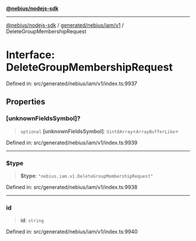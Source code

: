 [**@nebius/nodejs-sdk**](../../../../../README.md)

---

[@nebius/nodejs-sdk](../../../../../README.md) / [generated/nebius/iam/v1](../README.md) / DeleteGroupMembershipRequest

# Interface: DeleteGroupMembershipRequest

Defined in: src/generated/nebius/iam/v1/index.ts:9937

## Properties

### \[unknownFieldsSymbol\]?

> `optional` **\[unknownFieldsSymbol\]**: `Uint8Array`\<`ArrayBufferLike`\>

Defined in: src/generated/nebius/iam/v1/index.ts:9939

---

### $type

> **$type**: `"nebius.iam.v1.DeleteGroupMembershipRequest"`

Defined in: src/generated/nebius/iam/v1/index.ts:9938

---

### id

> **id**: `string`

Defined in: src/generated/nebius/iam/v1/index.ts:9940
